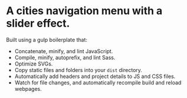# A cities navigation menu with a slider effect.

Built using a gulp boilerplate that: 

- Concatenate, minify, and lint JavaScript.
- Compile, minify, autoprefix, and lint Sass.
- Optimize SVGs.
- Copy static files and folders into your `dist` directory.
- Automatically add headers and project details to JS and CSS files.
- Watch for file changes, and automatically recompile build and reload webpages.


